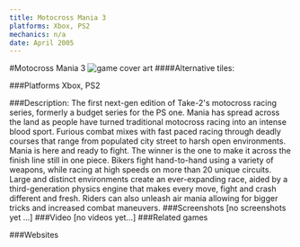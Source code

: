 ```yaml
---
title: Motocross Mania 3
platforms: Xbox, PS2
mechanics: n/a
date: April 2005
---
```

#Motocross Mania 3
![game cover art](//images.igdb.com/igdb/image/upload/t_cover_big/vqbspiaycy4mboogdt1h.jpg "Logo Title Text 1")
####Alternative tiles:

###Platforms
Xbox, PS2

###Description:
The first next-gen edition of Take-2's motocross racing series, formerly a budget series for the PS one. Mania has spread across the land as people have turned traditional motocross racing into an intense blood sport. Furious combat mixes with fast paced racing through deadly courses that range from populated city street to harsh open environments. Mania is here and ready to fight. The winner is the one to make it across the finish line still in one piece. Bikers fight hand-to-hand using a variety of weapons, while racing at high speeds on more than 20 unique circuits. Large and distinct environments create an ever-expanding race, aided by a third-generation physics engine that makes every move, fight and crash different and fresh. Riders can also unleash air mania allowing for bigger tricks and increased combat maneuvers.
###Screenshots
[no screenshots yet ...]
###Video
[no videos yet...]
###Related games

###Websites


